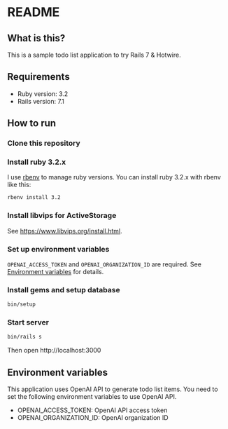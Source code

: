# README

## What is this?
This is a sample todo list application to try Rails 7 & Hotwire.

## Requirements
* Ruby version: 3.2
* Rails version: 7.1

## How to run
### Clone this repository

### Install ruby 3.2.x
I use [rbenv](https://github.com/rbenv/rbenv) to manage ruby versions. You can install ruby 3.2.x with rbenv like this:
```bash
rbenv install 3.2
```

### Install libvips for ActiveStorage
See https://www.libvips.org/install.html.

### Set up environment variables
`OPENAI_ACCESS_TOKEN` and `OPENAI_ORGANIZATION_ID` are required. See [Environment variables](#environment-variables) for details.

### Install gems and setup database
```bash
bin/setup
```

### Start server
```bash
bin/rails s
```

Then open http://localhost:3000

## Environment variables
This application uses OpenAI API to generate todo list items. You need to set the following environment variables to use OpenAI API.

* OPENAI_ACCESS_TOKEN: OpenAI API access token
* OPENAI_ORGANIZATION_ID: OpenAI organization ID
